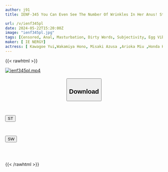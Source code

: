```yaml
---
author: j91
title: IENF-345 You Can Even See The Number Of Wrinkles In Her Anus! Stick Rotor Continuous Climax Anal Masturbation

url: /v/ienf345pl
date: 2024-05-22T15:20:00Z
image: "ienf345pl.jpg"
tags: [Censored, Anal, Masturbation, Dirty Words, Subjectivity, Egg Vibrator	]
maker: [ IE NERGY]
actress: [ Kawagoe Yui,Wakamiya Hono, Misaki Azusa ,Arioka Miu ,Honda Hitomi ,Sakino Mizuki, Nogi Ayame, Minase Akari, Aino Momona, Kago Rina]
---
```



{{< rawhtml >}}

<div class="video" data-videoid="w6BRA23kylSJJoz">
    <a href="javascript:;">
        <img src="/v/ienf345pl/ienf345pl.jpg" width="WIDTH" height="HEIGHT" alt="ienf345pl.mp4" loading="lazy">
    </a>
</div>

<script type="text/javascript" src="https://j91.asia/asset/on-demand-st.js"></script>

<br>
  <link rel="stylesheet" href="https://j91.asia/asset/bs5.css">
  
  <center>
  <button class="btn btn-primary" type="button" data-bs-toggle="collapse" data-bs-target=".multi-collapse" aria-expanded="false" aria-controls="multiCollapseExample1 multiCollapseExample2"><h2>Download</h2></button></center>
</p>
<div class="row">
  <div class="col">
    <div class="collapse multi-collapse" id="multiCollapseExample1">
      <div class="card card-body">
	      	      <br>
<div class="buttons">  
<p><a href="/v/ienf345pl/st.html" target="_blank"><button class="btn-hover color-3"><i class="fa fa-download"></i> ST</button></a></p></div>
    </div>
  </div>
</div>
  <div class="col">
    <div class="collapse multi-collapse" id="multiCollapseExample2">
      <div class="card card-body">
	      <br>
<div class="buttons">
<p><a href="/v/ienf345pl/sw.html" target="_blank"><button class="btn-hover color-2"><i class="fa fa-download"></i> SW</button></a></p></div>
<br><br>
      </div>
    </div>
  </div>
</div>

{{< /rawhtml >}}